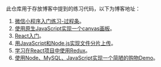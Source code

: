 此仓库用于存放博客中提到的练习代码，以下为博客地址：

1. [微信小程序入门练习-过程条](https://juejin.im/post/5d076a7de51d4556f76e809b)。
2. [使用原生JavaScript实现一个canvas画板](https://juejin.im/post/5d4c28ce5188250526558055)。
3. [React入门](https://juejin.im/post/5d9083d2e51d457825210a4b)。
4. [用JavaScript和Node.js实现文件分片上传](https://juejin.im/post/5db29beb5188256467245a7b)。
5. [学习在React项目中使用Redux](https://juejin.im/post/5dc82bfee51d4523815886c9)。
6. [使用Node、MySQL、JavaScript实现一个简陋的购物Demo](https://juejin.im/post/5e3446e76fb9a02ff44f6e91)。

